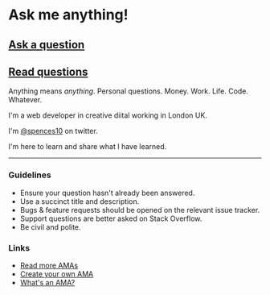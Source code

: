 # Ask me anything!

## [Ask a question]

## [Read questions]

Anything means _anything_. Personal questions. Money. Work. Life. Code. Whatever.

I'm a web developer in creative diital working in London UK.

I'm [@spences10] on twitter.

I'm here to learn and share what I have learned.

---

### Guidelines

- Ensure your question hasn't already been answered.
- Use a succinct title and description.
- Bugs & feature requests should be opened on the relevant issue tracker.
- Support questions are better asked on Stack Overflow.
- Be civil and polite.

### Links

- [Read more AMAs](https://github.com/sindresorhus/amas)
- [Create your own AMA](https://github.com/sindresorhus/amas/blob/master/create-ama.md)
- [What's an AMA?](https://en.wikipedia.org/wiki/Reddit#IAmA_and_AMA)

<!-- Links -->

[ask a question]: ../../issues/new
[read questions]: ../../issues?utf8=%E2%9C%93&q=is%3Aissue%20is%3Aclosed%20sort%3Aupdated-desc%20-label%3Ahidden
[@spences10]: https://twitter.com/spences10
